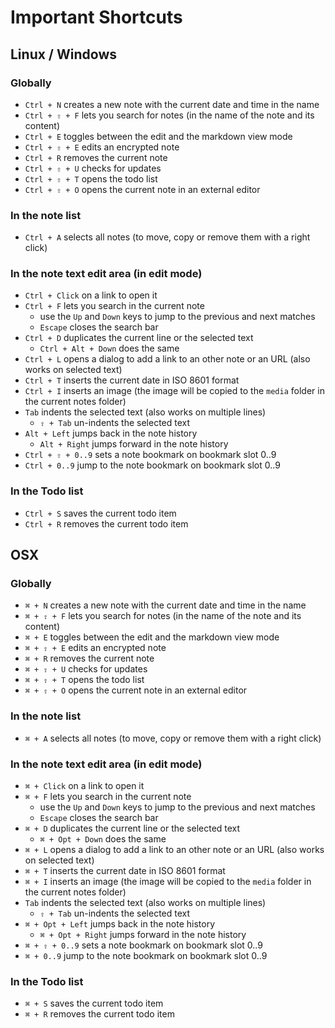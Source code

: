 Important Shortcuts
===================

## Linux / Windows

### Globally

- `Ctrl + N` creates a new note with the current date and time in the name
- `Ctrl + ⇧ + F` lets you search for notes (in the name of the note and its content)
- `Ctrl + E` toggles between the edit and the markdown view mode
- `Ctrl + ⇧ + E` edits an encrypted note
- `Ctrl + R` removes the current note
- `Ctrl + ⇧ + U` checks for updates
- `Ctrl + ⇧ + T` opens the todo list
- `Ctrl + ⇧ + O` opens the current note in an external editor

### In the note list

- `Ctrl + A` selects all notes (to move, copy or remove them with a right click)

### In the note text edit area (in edit mode)

- `Ctrl + Click` on a link to open it
- `Ctrl + F` lets you search in the current note
    - use the `Up` and `Down` keys to jump to the previous and next matches
    - `Escape` closes the search bar
- `Ctrl + D` duplicates the current line or the selected text
    - `Ctrl + Alt + Down` does the same
- `Ctrl + L` opens a dialog to add a link to an other note or an URL (also works on selected text)
- `Ctrl + T` inserts the current date in ISO 8601 format
- `Ctrl + I` inserts an image (the image will be copied to the `media` folder in the current notes folder)
- `Tab` indents the selected text (also works on multiple lines)
    - `⇧ + Tab` un-indents the selected text
- `Alt + Left` jumps back in the note history
    - `Alt + Right` jumps forward in the note history
- `Ctrl + ⇧ + 0..9` sets a note bookmark on bookmark slot 0..9
- `Ctrl + 0..9` jump to the note bookmark on bookmark slot 0..9

### In the Todo list

- `Ctrl + S` saves the current todo item
- `Ctrl + R` removes the current todo item


## OSX

### Globally

- `⌘ + N` creates a new note with the current date and time in the name
- `⌘ + ⇧ + F` lets you search for notes (in the name of the note and its content)
- `⌘ + E` toggles between the edit and the markdown view mode
- `⌘ + ⇧ + E` edits an encrypted note
- `⌘ + R` removes the current note
- `⌘ + ⇧ + U` checks for updates
- `⌘ + ⇧ + T` opens the todo list
- `⌘ + ⇧ + O` opens the current note in an external editor

### In the note list

- `⌘ + A` selects all notes (to move, copy or remove them with a right click)

### In the note text edit area (in edit mode)

- `⌘ + Click` on a link to open it
- `⌘ + F` lets you search in the current note
    - use the `Up` and `Down` keys to jump to the previous and next matches
    - `Escape` closes the search bar
- `⌘ + D` duplicates the current line or the selected text
    - `⌘ + Opt + Down` does the same
- `⌘ + L` opens a dialog to add a link to an other note or an URL (also works on selected text)
- `⌘ + T` inserts the current date in ISO 8601 format
- `⌘ + I` inserts an image (the image will be copied to the `media` folder in the current notes folder)
- `Tab` indents the selected text (also works on multiple lines)
    - `⇧ + Tab` un-indents the selected text
- `⌘ + Opt + Left` jumps back in the note history
    - `⌘ + Opt + Right` jumps forward in the note history
- `⌘ + ⇧ + 0..9` sets a note bookmark on bookmark slot 0..9
- `⌘ + 0..9` jump to the note bookmark on bookmark slot 0..9

### In the Todo list

- `⌘ + S` saves the current todo item
- `⌘ + R` removes the current todo item
